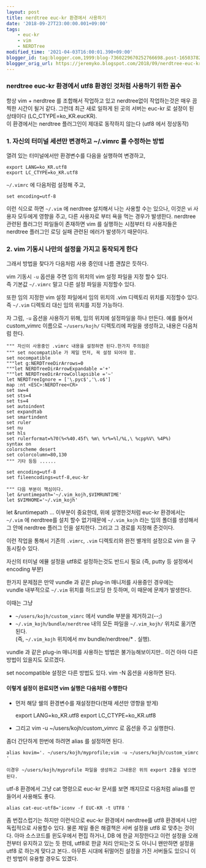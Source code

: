 ```yaml
---
layout: post
title: nerdtree euc-kr 환경에서 사용하기
date: '2018-09-27T23:00:00.001+09:00'
tags:
    - euc-kr
    - vim
    - NERDTree
modified_time: '2021-04-03T16:00:01.390+09:00'
blogger_id: tag:blogger.com,1999:blog-7360229670252766698.post-1650378270143398402
blogger_orig_url: https://jeremyko.blogspot.com/2018/09/nerdtree-euc-kr.html
---
```


<h3> <span style="color:{{site.span_h3_color}}"> 
nerdtree euc-kr 환경에서 utf8 환경인 것처럼 사용하기 위한 꼼수
</span> </h3>

항상 vim + nerdtree 를 조합해서 작업하고 있고 nerdtree없이 작업하는것은 매우 끔찍한 시간이 될거 같다. 그런데 최근 새로 일하게 된 곳의 서버는 euc-kr 로 설정이 된 상태이다 (LC_CTYPE=ko_KR.eucKR).  
<span style="color:{{site.span_emphasis_color}}"> 이 환경에서는 nerdtree 플러그인이 제대로 동작하지 않는다 (utf8 에서 정상동작)</span>

<h3> <span style="color:{{site.span_h3_color}}"> 
1. 자신의 터미널 세션만 변경하고 ~/.vimrc 를 수정하는 방법
</span> </h3>

열려 있는 터미널에서만 환경변수를 다음을 실행하여 변경하고,

    export LANG=ko_KR.utf8
    export LC_CTYPE=ko_KR.utf8

`~/.vimrc` 에 다음처럼 설정해 주고,

    set encoding=utf-8

이런 식으로 하면 `~/.vim` 에 nerdtree 설치해서 나는 사용할 수는 있으나, 이것은 vi 사용자 모두에게 영향을 주고, 다른 사용자로 부터 욕을 먹는 경우가 발생한다.
nerdtree 관련된 플러그인 파일들이 존재하면 vim 를 실행하는 시점부터 타 사용자들은 nerdtree 플러그인 로딩 실패 관련된 에러가 발생하기 때문이다.

<h3> <span style="color:{{site.span_h3_color}}"> 
2.  vim 기동시 나만의 설정을 가지고 동작되게 한다
</span> </h3>

그래서 방법을 찾다가 다음처럼 사용 중인데 나름 괜찮은 듯하다.

vim 기동시 `-u` 옵션을 주면 임의 위치의 vim 설정 파일을 지정 할수 있다.  
즉 기본값 `~/.vimrc` 말고 다른 설정 파일을 지정할수 있다.

또한 임의 지정한 vim 설정 파일에서 임의 위치의 .vim 디렉토리 위치를 지정할수 있다.  
<span style="color:{{site.span_emphasis_color}}">즉 `~/.vim` 디렉토리 대신 임의 위치를 지정 가능하다.</span>

자 그럼, `-u` 옵션을 사용하기 위해, 임의 위치에 설정파일을 하나 만든다. 예를 들어서 custom_vimrc 이름으로 `~/users/kojh/` 디렉토리에 파일을 생성하고, 내용은 다음처럼 한다.

    """ 자신이 사용중인 .vimrc 내용을 설정하면 된다.한가지 주의점은
    """ set nocompatible 가 제일 먼저, 꼭 설정 되어야 함.
    set nocompatible
    """let g:NERDTreeDirArrows=0
    """let NERDTreeDirArrowExpandable ='+'
    """let NERDTreeDirArrowCollapsible ='~'
    let NERDTreeIgnore = ['\.pyc$','\.o$']
    map :nt <ESC>:NERDTree<CR>
    set sw=4
    set sts=4
    set ts=4
    set autoindent
    set expandtab
    set smartindent
    set ruler
    set nu
    set hls
    set rulerformat=%70(%<%40.45f\ %m\ %r%=%l/%L,\ %cpp%V\ %4P%)
    syntax on
    colorscheme desert
    set colorcolumn=80,130
    """ 기타 등등 ......

    set encoding=utf-8
    set fileencodings=utf-8,euc-kr

    """ 다음 부분이 핵심이다.
    let &runtimepath='~/.vim_kojh,$VIMRUNTIME'
    let $VIMHOME='~/.vim_kojh'

<span style="color:{{site.span_emphasis_color}}">let &runtimepath ... </span>이부분이 중요한데, 위에 설명한것처럼 euc-kr 환경에서는 `~/.vim` 에 nerdtree를 설치 할수 없기때문에 `~/.vim_kojh` 라는 임의 폴더를 생성해서 그 안에 nerdtree 플러그 인을 설치한다. 그리고 그 경로를 지정해 준것이다.

이런 작업을 통해서 기존의 `.vimrc`, `.vim` 디렉토리와 완전 별개의 설정으로 vim 을 구동시킬수 있다.

자신의 터미널 에뮬 설정을 utf8로 설정하는것도 반드시 필요 (즉, putty 등 설정에서 encoding 부분)

한가지 문제점은 만약 vundle 과 같은 plug-in 매니저를 사용중인 경우에는  
vundle 내부적으로 `~/.vim` 위치를 하드코딩 한 듯하며, 이 때문에 문제가 발생한다.

이때는 그냥

-   `~/users/kojh/custom_vimrc` 에서 vundle 부분을 제거하고(--;)
-   `~/.vim_kojh/bundle/nerdtree` 내의 모든 파일을 `~/.vim_kojh/` 위치로 옮기면 된다.  
    (즉, `~/.vim_kojh` 위치에서 mv bundle/nerdtree/\* . 실행).

vundle 과 같은 plug-in 매니저를 사용하는 방법은 불가능해보이지만.. 이건 아마 다른 방법이 있을지도 모르겠다.

set nocompatible 설정은 다른 방법도 있다. vim -N 옵션을 사용하면 된다.

<h4> <span style="color:{{site.span_h4_color}}"> 
이렇게 설정이 완료되면 vim 실행은 다음처럼 수행한다
</span> </h4>

-   먼저 해당 쉘의 환경변수를 재설정한다(현재 세션만 영향을 받게)

    export LANG=ko_KR.utf8
    export LC_CTYPE=ko_KR.utf8

-   그리고 vim -u ~/users/kojh/custom_vimrc 로 옵션을 주고 실행한다.

좀더 간단하게 한번에 하려면 alias 를 설정하면 된다.

    alias kovim='. ~/users/kojh/myprofile;vim -u ~/users/kojh/custom_vimrc '

    이경우 ~/users/kojh/myprofile 파일을 생성하고 그내용은 위의 export 2줄을 넣으면 된다.

utf-8 환경에서 그냥 cat 명령으로 euc-kr 문서를 보면 깨지므로 다음처럼 alias를 만들어서 사용해도 좋다.

    alias cat-euc-utf8='iconv -f EUC-KR -t UTF8 '

좀 번잡스럽기는 하지만 이런식으로 euc-kr 환경에서 nerdtree를 utf8 환경에서 나만 독립적으로 사용할수 있다. 물론 제일 좋은 해결책은 서버 설정을 utf8 로 맞추는 것이다. 아마 소스코드를 윈도우에서 편집 하거나, DB 에 한글 저장한다고 이런 설정을 오래전부터 유지하고 있는 듯 한데, utf8로 한글 처리 안되는것 도 아니니 왠만하면 설정을 utf8 로 하는게 맞다고 본다.. 아무튼 시대에 뒤떨어진 설정을 가진 서버들도 있으니 이런 방법이 유용할 경우도 있겠다.
